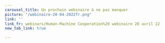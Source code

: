```yaml
---
carousel_title: Un prochain webinaire à ne pas manquer
picture: "/webinaire-20-04-2022fr.png"
link: ''
link_fr: webinars/Human-Machine Cooperation%20 webinaire 20 avril 22
new_tab_link: true

---
```

